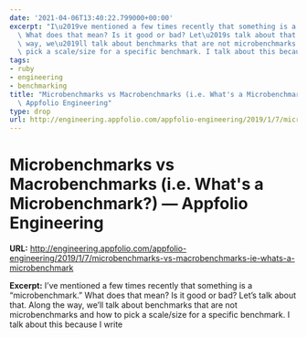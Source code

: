 ```yaml
---
date: '2021-04-06T13:40:22.799000+00:00'
excerpt: "I\u2019ve mentioned a few times recently that something is a \u201Cmicrobenchmark.\u201D\
  \ What does that mean? Is it good or bad? Let\u2019s talk about that. Along the\
  \ way, we\u2019ll talk about benchmarks that are not microbenchmarks and how to\
  \ pick a scale/size for a specific benchmark. I talk about this because I write"
tags:
- ruby
- engineering
- benchmarking
title: "Microbenchmarks vs Macrobenchmarks (i.e. What's a Microbenchmark?) \u2014\
  \ Appfolio Engineering"
type: drop
url: http://engineering.appfolio.com/appfolio-engineering/2019/1/7/microbenchmarks-vs-macrobenchmarks-ie-whats-a-microbenchmark
---
```


# Microbenchmarks vs Macrobenchmarks (i.e. What's a Microbenchmark?) — Appfolio Engineering

**URL:** http://engineering.appfolio.com/appfolio-engineering/2019/1/7/microbenchmarks-vs-macrobenchmarks-ie-whats-a-microbenchmark

**Excerpt:** I’ve mentioned a few times recently that something is a “microbenchmark.” What does that mean? Is it good or bad? Let’s talk about that. Along the way, we’ll talk about benchmarks that are not microbenchmarks and how to pick a scale/size for a specific benchmark. I talk about this because I write
